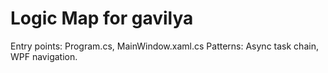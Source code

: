 # Logic Map for gavilya

Entry points: Program.cs, MainWindow.xaml.cs
Patterns: Async task chain, WPF navigation.
